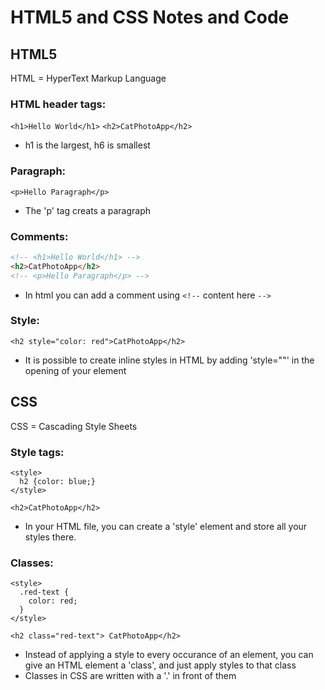 # HTML5 and CSS Notes and Code

## HTML5
HTML = HyperText Markup Language

### HTML header tags:
`<h1>Hello World</h1>`
`<h2>CatPhotoApp</h2>`
* h1 is the largest, h6 is smallest

### Paragraph:
`<p>Hello Paragraph</p>`
* The 'p' tag creats a paragraph

### Comments:
```html
<!-- <h1>Hello World</h1> -->
<h2>CatPhotoApp</h2>
<!-- <p>Hello Paragraph</p> -->
```
* In html you can add a comment using `<!--` content here `-->`

### Style:
`<h2 style="color: red">CatPhotoApp</h2>`
* It is possible to create inline styles in HTML by adding 'style=""' in the opening of your element

## CSS

CSS = Cascading Style Sheets

### Style tags:
```
<style>
  h2 {color: blue;}
</style>

<h2>CatPhotoApp</h2>
```
* In your HTML file, you can create a 'style' element and store all your styles there.

### Classes:
```
<style>
  .red-text {
    color: red;
  }
</style>

<h2 class="red-text"> CatPhotoApp</h2>
```
* Instead of applying a style to every occurance of an element, you can
give an HTML element a 'class', and just apply styles to that class
* Classes in CSS are written with a '.' in front of them

